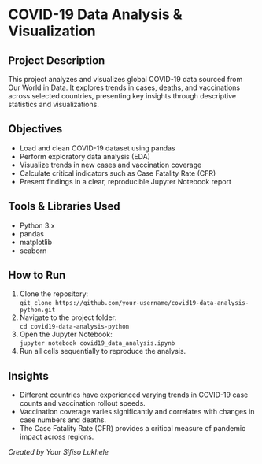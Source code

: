 # COVID-19 Data Analysis & Visualization

## Project Description  
This project analyzes and visualizes global COVID-19 data sourced from Our World in Data. It explores trends in cases, deaths, and vaccinations across selected countries, presenting key insights through descriptive statistics and visualizations.

## Objectives  
- Load and clean COVID-19 dataset using pandas  
- Perform exploratory data analysis (EDA)  
- Visualize trends in new cases and vaccination coverage  
- Calculate critical indicators such as Case Fatality Rate (CFR)  
- Present findings in a clear, reproducible Jupyter Notebook report  

## Tools & Libraries Used  
- Python 3.x  
- pandas  
- matplotlib  
- seaborn  

## How to Run  
1. Clone the repository:  
   `git clone https://github.com/your-username/covid19-data-analysis-python.git`  
2. Navigate to the project folder:  
   `cd covid19-data-analysis-python`  
3. Open the Jupyter Notebook:  
   `jupyter notebook covid19_data_analysis.ipynb`  
4. Run all cells sequentially to reproduce the analysis.

## Insights  
- Different countries have experienced varying trends in COVID-19 case counts and vaccination rollout speeds.  
- Vaccination coverage varies significantly and correlates with changes in case numbers and deaths.  
- The Case Fatality Rate (CFR) provides a critical measure of pandemic impact across regions.

*Created by Your Sifiso Lukhele*
